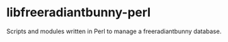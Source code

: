 # libfreeradiantbunny-perl
Scripts and modules written in Perl to manage a freeradiantbunny database.
